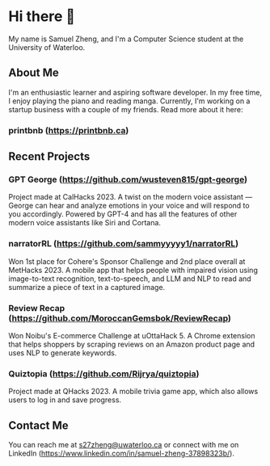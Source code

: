 # Hi there 👋

My name is Samuel Zheng, and I'm a Computer Science student at the University of Waterloo.

## About Me

I'm an enthusiastic learner and aspiring software developer. In my free time, I enjoy playing the piano and reading manga. Currently, I'm working on a startup business with a couple of my friends. Read more about it here:
### printbnb (https://printbnb.ca)


## Recent Projects

### GPT George (https://github.com/wusteven815/gpt-george)

Project made at CalHacks 2023. A twist on the modern voice assistant — George can hear and analyze emotions in your voice and will respond to you accordingly. Powered by GPT-4 and has all the features of other modern voice assistants like Siri and Cortana.

### narratorRL (https://github.com/sammyyyyy1/narratorRL)

Won 1st place for Cohere's Sponsor Challenge and 2nd place overall at MetHacks 2023. A mobile app that helps people with impaired vision using image-to-text recognition, text-to-speech, and LLM and NLP to read and summarize a piece of text in a captured image.

### Review Recap (https://github.com/MoroccanGemsbok/ReviewRecap)

Won Noibu's E-commerce Challenge at uOttaHack 5. A Chrome extension that helps shoppers by scraping reviews on an Amazon product page and uses NLP to generate keywords.

### Quiztopia (https://github.com/Rijrya/quiztopia)

Project made at QHacks 2023. A mobile trivia game app, which also allows users to log in and save progress.

## Contact Me

You can reach me at s27zheng@uwaterloo.ca or connect with me on LinkedIn (https://www.linkedin.com/in/samuel-zheng-37898323b/).

